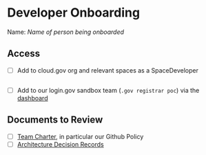 # Developer Onboarding

Name: _Name of person being onboarded_

## Access

- [ ] Add to cloud.gov org and relevant spaces as a SpaceDeveloper
```cf set-space-role cloud.account@email.gov ORG SPACE SpaceDeveloper
```
- [ ] Add to our login.gov sandbox team (`.gov registrar poc`) via the [dashboard](https://dashboard.int.identitysandbox.gov/)


## Documents to Review

- [ ] [Team Charter](https://docs.google.com/document/d/1xhMKlW8bMcxyF7ipsOYxw1SQYVi-lWPkcDHSUS6miNg/edit), in particular our Github Policy
- [ ] [Architecture Decision Records](docs/architecture/decisions)
